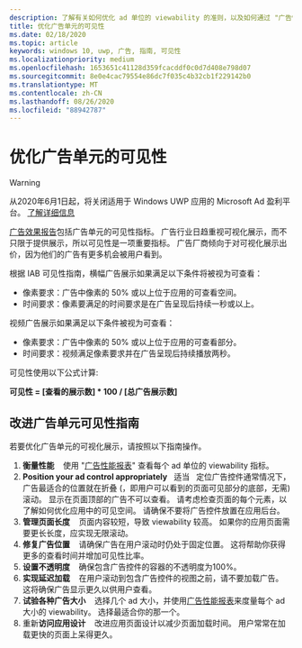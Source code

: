 ```yaml
---
description: 了解有关如何优化 ad 单位的 viewability 的准则，以及如何通过 "广告性能" 报告衡量 viewability 指标。
title: 优化广告单元的可见性
ms.date: 02/18/2020
ms.topic: article
keywords: windows 10, uwp, 广告, 指南, 可见性
ms.localizationpriority: medium
ms.openlocfilehash: 1653651c41128d359fcacddf0c0d7d408e798d07
ms.sourcegitcommit: 8e0e4cac79554e86dc7f035c4b32cb1f229142b0
ms.translationtype: MT
ms.contentlocale: zh-CN
ms.lasthandoff: 08/26/2020
ms.locfileid: "88942787"
---
```

# <a name="optimize-the-viewability-of-your-ad-units"></a>优化广告单元的可见性

>[!WARNING]
> 从2020年6月1日起，将关闭适用于 Windows UWP 应用的 Microsoft Ad 盈利平台。 [了解详细信息](https://social.msdn.microsoft.com/Forums/windowsapps/en-US/db8d44cb-1381-47f7-94d3-c6ded3fea36f/microsoft-ad-monetization-platform-shutting-down-june-1st?forum=aiamgr)

[广告效果报告](../publish/advertising-performance-report.md)包括广告单元的可见性指标。 广告行业日趋重视可视化展示，而不只限于提供展示，所以可见性是一项重要指标。 广告厂商倾向于对可视化展示出价，因为他们的广告有更多机会被用户看到。  

根据 IAB 可见性指南，横幅广告展示如果满足以下条件将被视为可查看：

* 像素要求：广告中像素的 50% 或以上位于应用的可查看空间。
* 时间要求：像素要满足的时间要求是在广告呈现后持续一秒或以上。

视频广告展示如果满足以下条件被视为可查看：

* 像素要求：广告中像素的 50% 或以上位于应用的可查看部分。
* 时间要求：视频满足像素要求并在广告呈现后持续播放两秒。

可见性使用以下公式计算:

**可见性 = [查看的展示数] * 100 / [总广告展示数]**

## <a name="guidelines-to-improve-ad-unit-viewability"></a>改进广告单元可见性指南

若要优化广告单元的可视化展示，请按照以下指南操作。

1. **衡量性能** &nbsp; &nbsp;使用 "[广告性能报表](../publish/advertising-performance-report.md)" 查看每个 ad 单位的 viewability 指标。
2.  **Position your ad control appropriately** &nbsp; 适当 &nbsp; 定位广告控件通常情况下，广告最适合的位置就在折叠 (，即用户可以看到的页面可见部分的底部，无需) 滚动。 显示在页面顶部的广告不可以查看。 请考虑检查页面的每个元素，以了解如何优化应用中的可见空间。 请确保不要将广告控件放置在应用后台。
3.  **管理页面长度** &nbsp; &nbsp;页面内容较短，导致 viewability 较高。 如果你的应用页面需要更长长度，应实现无限滚动。
4.  **修复广告位置** &nbsp; &nbsp;请确保广告在用户滚动时仍处于固定位置。 这将帮助你获得更多的查看时间并增加可见性比率。
5.  **设置不透明度** &nbsp; &nbsp;确保包含广告控件的容器的不透明度为100%。
6.  **实现延迟加载** &nbsp; &nbsp;在用户滚动到包含广告控件的视图之前，请不要加载广告。 这将确保广告显示更久以供用户查看。
7.  **试验各种广告大小** &nbsp; &nbsp;选择几个 ad 大小，并使用[广告性能报表](../publish/advertising-performance-report.md)来度量每个 ad 大小的 viewability。 选择最适合你的那一个。
8.  重新**访问应用设计** &nbsp; &nbsp;改进应用页面设计以减少页面加载时间。 用户常常在加载更快的页面上呆得更久。

